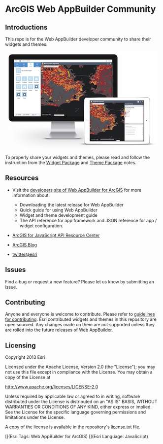 ArcGIS Web AppBuilder Community
====================

## Introductions
This repo is for the Web AppBuilder developer community to share their widgets and themes.

![WAB](wab.jpg)

To properly share your widgets and themes, please read and follow the instruction from the [Widget Package](widgets/README.md) and [Theme Package](themes/README.md) notes.

## Resources
* Visit the [developers site of Web AppBuilder for ArcGIS](https://developers.arcgis.com/web-appbuilder/) for more information about:
    * Downloading the latest release for Web AppBuilder
    * Quick guide for using Web AppBuilder
    * Widget and theme development guide
    * The API reference for app framework and JSON reference for app / widget configuration.

* [ArcGIS for JavaScript API Resource Center](http://developers.arcgis.com)
* [ArcGIS Blog](http://blogs.esri.com/esri/arcgis/)
* [twitter@esri](http://twitter.com/esri)

## Issues
Find a bug or request a new feature? Please let us know by submitting an issue.

## Contributing
Anyone and everyone is welcome to contribute. Please refer to [guidelines for contributing](https://github.com/esri/contributing). Esri contributed widgets and themes in this repository are open sourced. Any changes made on them are not supported unless they are rolled into the future releases of Web AppBuilder.

## Licensing
Copyright 2013 Esri

Licensed under the Apache License, Version 2.0 (the "License"); you may not use this file except in compliance with the License. You may obtain a copy of the License at

   http://www.apache.org/licenses/LICENSE-2.0

Unless required by applicable law or agreed to in writing, software distributed under the License is distributed on an "AS IS" BASIS, WITHOUT WARRANTIES OR CONDITIONS OF ANY KIND, either express or implied. See the License for the specific language governing permissions and limitations under the License.

A copy of the license is available in the repository's [license.txt](license.txt) file.

[](Esri Tags: Web AppBuilder for ArcGIS)
[](Esri Language: JavaScript)

